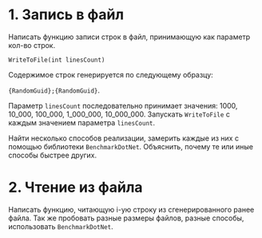 # 1. Запись в файл

Написать функцию записи строк в файл, принимающую как параметр кол-во строк.

`WriteToFile(int linesCount)`

Содержимое строк генерируется по следующему образцу:

`{RandomGuid};{RandomGuid}`.

Параметр `linesCount` последовательно принимает значения: 1000, 10_000, 100_000, 1_000_000, 10_000_000. 
Запускать `WriteToFile` с каждым значением параметра `linesCount`.

Найти несколько способов реализации, замерить каждые из них с помощью библиотеки `BenchmarkDotNet`. Объяснить, почему те или иные способы быстрее других.

# 2. Чтение из файла

Написать функцию, читающую i-ую строку из сгенерированного ранее файла. Так же пробовать разные размеры файлов, разные способы, использовать `BenchmarkDotNet`.